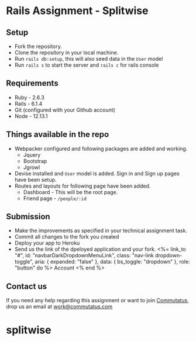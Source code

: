 # Rails Assignment - Splitwise

## Setup
- Fork the repository.
- Clone the repository in your local machine.
- Run `rails db:setup`, this will also seed data in the `User` model
- Run `rails s` to start the server and `rails c` for rails console

## Requirements

- Ruby - 2.6.3
- Rails - 6.1.4
- Git (configured with your Github account)
- Node - 12.13.1


## Things available in the repo
- Webpacker configured and following packages are added and working.
  - Jquery
  - Bootstrap
  - Jgrowl
- Devise installed and `User` model is added. Sign in and Sign up pages have been setup.
- Routes and layouts for following page have been added.
  - Dashboard - This will be the root page.
  - Friend page - `/people/:id`


## Submission
- Make the improvements as specified in your technical assignment task.
- Commit all changes to the fork you created
- Deploy your app to Heroku
- Send us the link of the dpeloyed application and your fork.
<%= link_to "#", id: "navbarDarkDropdownMenuLink", class: "nav-link dropdown-toggle", aria: { expanded: "false" }, data: { bs_toggle: "dropdown" }, role: "button" do %>
  Account
<% end %>

## Contact us
If you need any help regarding this assignment or want to join [Commutatus](https://www.commutatus.com/), drop us an email at work@commutatus.com
# splitwise
